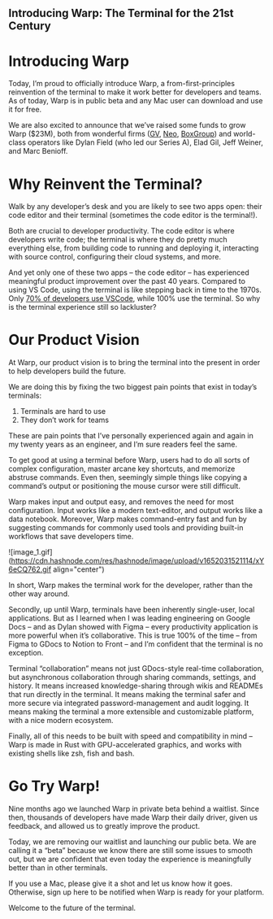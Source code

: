 ## Introducing Warp: The Terminal for the 21st Century

# Introducing Warp

Today, I’m proud to officially introduce Warp, a from-first-principles reinvention of the terminal to make it work better for developers and teams. As of today, Warp is in public beta and any Mac user can download and use it for free.

We are also excited to announce that we’ve raised some funds to grow Warp ($23M), both from wonderful firms ([GV](https://www.gv.com), [Neo](https://neo.com), [BoxGroup](https://www.boxgroup.com)) and world-class operators like Dylan Field (who led our Series A), Elad Gil, Jeff Weiner, and Marc Benioff.

# Why Reinvent the Terminal?

Walk by any developer’s desk and you are likely to see two apps open: their code editor and their terminal (sometimes the code editor is the terminal!).  

Both are crucial to developer productivity.  The code editor is where developers write code; the terminal is where they do pretty much everything else, from building code to running and deploying it, interacting with source control, configuring their cloud systems, and more.

And yet only one of these two apps – the code editor – has experienced meaningful product improvement over the past 40 years. Compared to using VS Code, using the terminal is like stepping back in time to the 1970s. Only [70% of developers use VSCode](https://insights.stackoverflow.com/survey/2021#section-most-popular-technologies-integrated-development-environment), while 100% use the terminal. So why is the terminal experience still so lackluster?

# Our Product Vision

At Warp, our product vision is to bring the terminal into the present in order to help developers build the future.

‍We are doing this by fixing the two biggest pain points that exist in today’s terminals:

1. Terminals are hard to use
2. They don’t work for teams

These are pain points that I’ve personally experienced again and again in my twenty years as an engineer, and I’m sure readers feel the same.

‍To get good at using a terminal before Warp, users had to do all sorts of complex configuration, master arcane key shortcuts, and memorize abstruse commands. Even then, seemingly simple things like copying a command’s output or positioning the mouse cursor were still difficult.

‍Warp makes input and output easy, and removes the need for most configuration. Input works like a modern text-editor, and output works like a data notebook. Moreover, Warp makes command-entry fast and fun by suggesting commands for commonly used tools and providing built-in workflows that save developers time.

![image_1.gif](https://cdn.hashnode.com/res/hashnode/image/upload/v1652031521114/xY6eCQ762.gif align="center")

‍In short, Warp makes the terminal work for the developer, rather than the other way around.

Secondly, up until Warp, terminals have been inherently single-user, local applications.  But as I learned when I was leading engineering on Google Docs – and as Dylan showed with Figma – every productivity application is more powerful when it’s collaborative.  This is true 100% of the time – from Figma to GDocs to Notion to Front – and I’m confident that the terminal is no exception.

Terminal “collaboration” means not just GDocs-style real-time collaboration, but asynchronous collaboration through sharing commands, settings, and history. It means increased knowledge-sharing through wikis and READMEs that run directly in the terminal. It means making the terminal safer and more secure via integrated password-management and audit logging. It means making the terminal a more extensible and customizable platform, with a nice modern ecosystem.

Finally, all of this needs to be built with speed and compatibility in mind – Warp is made in Rust with GPU-accelerated graphics, and works with existing shells like zsh, fish and bash.

# Go Try Warp!

Nine months ago we launched Warp in private beta behind a waitlist.  Since then, thousands of developers have made Warp their daily driver, given us feedback, and allowed us to greatly improve the product.  

Today, we are removing our waitlist and launching our public beta.  We are calling it a “beta” because we know there are still some issues to smooth out, but we are confident that even today the experience is meaningfully better than in other terminals.

If you use a Mac, please give it a shot and let us know how it goes. Otherwise, sign up here to be notified when Warp is ready for your platform.  

Welcome to the future of the terminal.